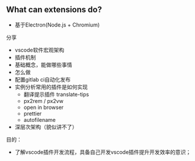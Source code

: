 
## What can extensions do?


* 基于Electron(Node.js + Chromium)

分享

* vscode软件宏观架构
* 插件机制
* 基础概念，能做哪些事情
* 怎么做
* 配置gitlab ci自动化发布
* 实例分析常用的插件是如何实现
  * 翻译提示插件 translate-tips
  * px2rem / px2vw
  * open in browser
  * prettier
  * autofilename
* 深层次架构（貌似讲不了）

目的：

* 了解vscode插件开发流程，具备自己开发vscode插件提升开发效率的意识；
